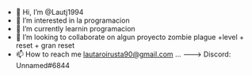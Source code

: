 - 👋 Hi, I’m @Lautj1994
- 👀 I’m interested in  la programacion
- 🌱 I’m currently learnin  programacion
- 💞️ I’m looking to collaborate on  algun proyecto zombie  plague  +level + reset + gran reset
- 📫 How to reach me  lautaroirusta90@gmail.com ... ---> Discord:  Unnamed#6844
